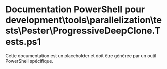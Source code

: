 # Documentation PowerShell pour development\tools\parallelization\tests\Pester\ProgressiveDeepClone.Tests.ps1

Cette documentation est un placeholder et doit être générée par un outil PowerShell spécifique.
